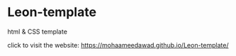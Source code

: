 # Leon-template
html &amp; CSS template




click to visit the website: https://mohaameedawad.github.io/Leon-template/
